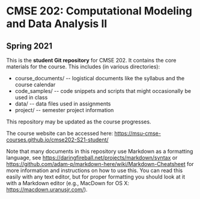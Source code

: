 # CMSE 202: Computational Modeling and Data Analysis II
## Spring 2021

This is the **student Git repository** for CMSE 202. It contains the core materials for the course. This includes (in various directories):

* course_documents/ -- logistical documents like the syllabus and the course calendar
* code_samples/ -- code snippets and scripts that might occasionally be used in class
* data/ -- data files used in assignments
* project/ -- semester project information

This repository may be updated as the course progresses.

The course website can be accessed here: https://msu-cmse-courses.github.io/cmse202-S21-student/

Note that many documents in this repository use Markdown as a formatting language, see https://daringfireball.net/projects/markdown/syntax or https://github.com/adam-p/markdown-here/wiki/Markdown-Cheatsheet for more information and instructions on how to use this. You can read this easily with any text editor, but for proper formatting you should look at it with a Markdown editor (e.g., MacDown for OS X: https://macdown.uranusjr.com/).
